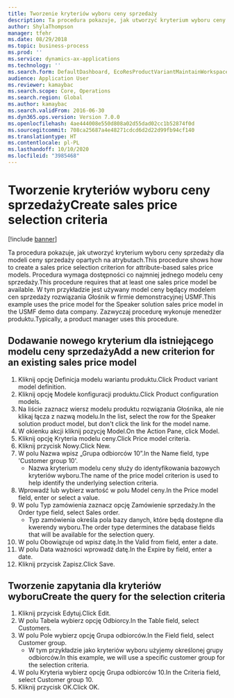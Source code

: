 ```yaml
---
title: Tworzenie kryteriów wyboru ceny sprzedaży
description: Ta procedura pokazuje, jak utworzyć kryterium wyboru ceny sprzedaży dla modeli ceny sprzedaży opartych na atrybutach.
author: ShylaThompson
manager: tfehr
ms.date: 08/29/2018
ms.topic: business-process
ms.prod: ''
ms.service: dynamics-ax-applications
ms.technology: ''
ms.search.form: DefaultDashboard, EcoResProductVariantMaintainWorkspace, PCProductConfigurationModelListPage, PCPriceModelSelectionCriteria, SysQueryForm, SysQueryTableLookUp, SysQueryFieldLookUp
audience: Application User
ms.reviewer: kamaybac
ms.search.scope: Core, Operations
ms.search.region: Global
ms.author: kamaybac
ms.search.validFrom: 2016-06-30
ms.dyn365.ops.version: Version 7.0.0
ms.openlocfilehash: 4ae444008e550d808a02d55dad02cc1b52874f0d
ms.sourcegitcommit: 708ca25687a4e48271cdcd6d2d22d99fb94cf140
ms.translationtype: HT
ms.contentlocale: pl-PL
ms.lasthandoff: 10/10/2020
ms.locfileid: "3985468"
---
```

# <a name="create-sales-price-selection-criteria"></a><span data-ttu-id="6b848-103">Tworzenie kryteriów wyboru ceny sprzedaży</span><span class="sxs-lookup"><span data-stu-id="6b848-103">Create sales price selection criteria</span></span>

[!include [banner](../../includes/banner.md)]

<span data-ttu-id="6b848-104">Ta procedura pokazuje, jak utworzyć kryterium wyboru ceny sprzedaży dla modeli ceny sprzedaży opartych na atrybutach.</span><span class="sxs-lookup"><span data-stu-id="6b848-104">This procedure shows how to create a sales price selection criterion for attribute-based sales price models.</span></span> <span data-ttu-id="6b848-105">Procedura wymaga dostępności co najmniej jednego modelu ceny sprzedaży.</span><span class="sxs-lookup"><span data-stu-id="6b848-105">This procedure requires that at least one sales price model be available.</span></span> <span data-ttu-id="6b848-106">W tym przykładzie jest używany model ceny będący modelem cen sprzedaży rozwiązania Głośnik w firmie demonstracyjnej USMF.</span><span class="sxs-lookup"><span data-stu-id="6b848-106">This example uses the price model for the Speaker solution sales price model in the USMF demo data company.</span></span> <span data-ttu-id="6b848-107">Zazwyczaj procedurę wykonuje menedżer produktu.</span><span class="sxs-lookup"><span data-stu-id="6b848-107">Typically, a product manager uses this procedure.</span></span>


## <a name="add-a-new-criterion-for-an-existing-sales-price-model"></a><span data-ttu-id="6b848-108">Dodawanie nowego kryterium dla istniejącego modelu ceny sprzedaży</span><span class="sxs-lookup"><span data-stu-id="6b848-108">Add a new criterion for an existing sales price model</span></span>
1. <span data-ttu-id="6b848-109">Kliknij opcję Definicja modelu wariantu produktu.</span><span class="sxs-lookup"><span data-stu-id="6b848-109">Click Product variant model definition.</span></span>
2. <span data-ttu-id="6b848-110">Kliknij opcję Modele konfiguracji produktu.</span><span class="sxs-lookup"><span data-stu-id="6b848-110">Click Product configuration models.</span></span>
3. <span data-ttu-id="6b848-111">Na liście zaznacz wiersz modelu produktu rozwiązania Głośnika, ale nie klikaj łącza z nazwą modelu.</span><span class="sxs-lookup"><span data-stu-id="6b848-111">In the list, select the row for the Speaker solution product model, but don't click the link for the model name.</span></span>
4. <span data-ttu-id="6b848-112">W okienku akcji kliknij pozycję Model.</span><span class="sxs-lookup"><span data-stu-id="6b848-112">On the Action Pane, click Model.</span></span>
5. <span data-ttu-id="6b848-113">Kliknij opcję Kryteria modelu ceny.</span><span class="sxs-lookup"><span data-stu-id="6b848-113">Click Price model criteria.</span></span>
6. <span data-ttu-id="6b848-114">Kliknij przycisk Nowy.</span><span class="sxs-lookup"><span data-stu-id="6b848-114">Click New.</span></span>
7. <span data-ttu-id="6b848-115">W polu Nazwa wpisz „Grupa odbiorców 10”.</span><span class="sxs-lookup"><span data-stu-id="6b848-115">In the Name field, type 'Customer group 10'.</span></span>
    * <span data-ttu-id="6b848-116">Nazwa kryterium modelu ceny służy do identyfikowania bazowych kryteriów wyboru.</span><span class="sxs-lookup"><span data-stu-id="6b848-116">The name of the price model criterion is used to help identify the underlying selection criteria.</span></span>  
8. <span data-ttu-id="6b848-117">Wprowadź lub wybierz wartość w polu Model ceny.</span><span class="sxs-lookup"><span data-stu-id="6b848-117">In the Price model field, enter or select a value.</span></span>
9. <span data-ttu-id="6b848-118">W polu Typ zamówienia zaznacz opcję Zamówienie sprzedaży.</span><span class="sxs-lookup"><span data-stu-id="6b848-118">In the Order type field, select Sales order.</span></span>
    * <span data-ttu-id="6b848-119">Typ zamówienia określa pola bazy danych, które będą dostępne dla kwerendy wyboru.</span><span class="sxs-lookup"><span data-stu-id="6b848-119">The order type determines the database fields that will be available for the selection query.</span></span>  
10. <span data-ttu-id="6b848-120">W polu Obowiązuje od wpisz datę.</span><span class="sxs-lookup"><span data-stu-id="6b848-120">In the Valid from field, enter a date.</span></span>
11. <span data-ttu-id="6b848-121">W polu Data ważności wprowadź datę.</span><span class="sxs-lookup"><span data-stu-id="6b848-121">In the Expire by field, enter a date.</span></span>
12. <span data-ttu-id="6b848-122">Kliknij przycisk Zapisz.</span><span class="sxs-lookup"><span data-stu-id="6b848-122">Click Save.</span></span>

## <a name="create-the-query-for-the-selection-criteria"></a><span data-ttu-id="6b848-123">Tworzenie zapytania dla kryteriów wyboru</span><span class="sxs-lookup"><span data-stu-id="6b848-123">Create the query for the selection criteria</span></span>
1. <span data-ttu-id="6b848-124">Kliknij przycisk Edytuj.</span><span class="sxs-lookup"><span data-stu-id="6b848-124">Click Edit.</span></span>
2. <span data-ttu-id="6b848-125">W polu Tabela wybierz opcję Odbiorcy.</span><span class="sxs-lookup"><span data-stu-id="6b848-125">In the Table field, select Customers.</span></span> 
3. <span data-ttu-id="6b848-126">W polu Pole wybierz opcję Grupa odbiorców.</span><span class="sxs-lookup"><span data-stu-id="6b848-126">In the Field field, select Customer group.</span></span>
    * <span data-ttu-id="6b848-127">W tym przykładzie jako kryteriów wyboru użyjemy określonej grupy odbiorców.</span><span class="sxs-lookup"><span data-stu-id="6b848-127">In this example, we will use a specific customer group for the selection criteria.</span></span>  
4. <span data-ttu-id="6b848-128">W polu Kryteria wybierz opcję Grupa odbiorców 10.</span><span class="sxs-lookup"><span data-stu-id="6b848-128">In the Criteria field, select Customer group 10.</span></span> 
5. <span data-ttu-id="6b848-129">Kliknij przycisk OK.</span><span class="sxs-lookup"><span data-stu-id="6b848-129">Click OK.</span></span>

